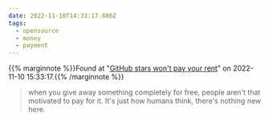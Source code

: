 ```yaml
---
date: 2022-11-10T14:33:17.886Z
tags:
  - opensource
  - money
  - payment
---
```

{{% marginnote %}}Found at "[GitHub stars won't pay your rent](https://kitze.io/posts/github-stars-wont-pay-your-rent)" on 2022-11-10 15:33:17.{{% /marginnote %}}

> when you give away something completely for free, people aren't that motivated to pay for it. It's just how humans think, there's nothing new here.

